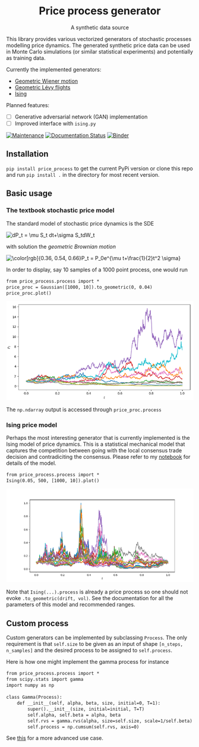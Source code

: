

<h1 align="center">Price process generator</h1>
<p align="center">A synthetic data source</p>




This library provides various vectorized generators of stochastic processes modelling price dynamics. 
The generated synthetic price data can be used in Monte Carlo simulations (or similar statistical experiments) and 
potentially as training data. 

Currently the implemented generators:

- [Geometric Wiener motion](https://en.wikipedia.org/wiki/Geometric_Brownian_motion)
- [Geometric Lévy flights](https://en.wikipedia.org/wiki/L%C3%A9vy_process)
- [Ising](https://borab96.github.io/IsingPriceDynamics/ising.html)

Planned features:

-[ ] Generative adversarial network (GAN) implementation
-[ ] Improved interface with `ising.py` 

[![Maintenance](https://img.shields.io/badge/Maintained%3F-yes-green.svg)](https://github.com/borab96/price_process/graphs/commit-activity)
[![Documentation Status](https://readthedocs.org/projects/ansicolortags/badge/?version=latest)](https://price-process.readthedocs.io/en/latest/?badge=latest)
[![Binder](https://binder.pangeo.io/badge_logo.svg)](TODO)

## Installation

``pip install price_process`` to get the current PyPi version or clone this repo and run ``pip install .`` in the directory 
for most recent version.

## Basic usage

### The textbook stochastic price model

The standard model of stochastic price dynamics is the SDE

<img src="https://latex.codecogs.com/svg.image?\color[rgb]{0.36,&space;0.54,&space;0.66}dP_t&space;=&space;\mu&space;S_t&space;dt&plus;\sigma&space;S_tdW_t" title="dP_t = \mu S_t dt+\sigma S_tdW_t" />

with solution the *geometric Brownian motion*

<img src="https://latex.codecogs.com/svg.image?\color[rgb]{0.36,&space;0.54,&space;0.66}P_t&space;=&space;P_0e^{\mu&space;t&plus;\frac{1}{2}t^2&space;\sigma}" title="\color[rgb]{0.36, 0.54, 0.66}P_t = P_0e^{\mu t+\frac{1}{2}t^2 \sigma}" />

In order to display, say 10 samples of a 1000 point process, one would run

````
from price_process.process import *
price_proc = Gaussian([1000, 10]).to_geometric(0, 0.04)
price_proc.plot()
````

<img src="examples/figures/exp_gaussian_ex.png">

[comment]: <> (![out:exp_gaussian]&#40;examples/figures/exp_gaussian_ex.png&#41;)

The `np.ndarray` output is accessed through `price_proc.process`

### Ising price model

Perhaps the most interesting generator that is currently implemented is the Ising model of price dynamics. This
is a statistical mechanical model that captures the competition between going with the local consensus trade decision and
contradiciting the consensus. Please refer to my [notebook](https://borab96.github.io/IsingPriceDynamics/ising.html) for details of the model.

````
from price_process.process import *
Ising(0.05, 500, [1000, 10]).plot()
````

<img src="examples/figures/ising_ex.png">

[comment]: <> (![out:ising]&#40;examples/figures/ising_ex.png&#41;)

Note that `Ising(...).process` is already a price process so one should not evoke `.to_geometric(drift, vol)`. See
the documentation for all the parameters of this model and recommended ranges. 

## Custom process

Custom generators can be implemented by subclassing ``Process``. The only requirement is that `self.size` to be
given as an input of shape `[n_steps, n_samples]` and the desired process to be assigned to `self.process`.

Here is how one might implement the gamma process
for instance

````
from price_process.process import *
from scipy.stats import gamma
import numpy as np

class Gamma(Process):
    def __init__(self, alpha, beta, size, initial=0, T=1):
        super().__init__(size, initial=initial, T=T)
        self.alpha, self.beta = alpha, beta
        self.rvs = gamma.rvs(alpha, size=self.size, scale=1/self.beta)
        self.process = np.cumsum(self.rvs, axis=0)
````

See [this](https://datalore.jetbrains.com/view/notebook/7ePCXEffpdZr2dA5ySdwr1) for a more advanced use case.
